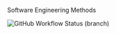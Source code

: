 
Software Engineering Methods

![GitHub Workflow Status (branch)](https://img.shields.io/github/actions/workflow/status/Terrel-Deligny/sem/main.yml?branch=master)